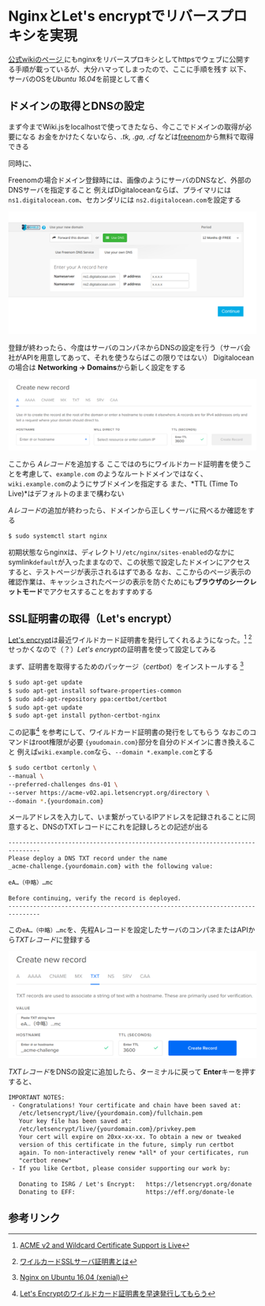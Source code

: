 <!-- TITLE: Wiki.jsをNginxをリバースプロキシにしてhttps化 -->
<!-- SUBTITLE: ワイルドカード証明書ってちょっとかゆいところに手が届かなくありません？-->

# NginxとLet's encryptでリバースプロキシを実現

[公式wikiのページ ](https://docs.requarks.io/wiki/admin-guide/setup-nginx)にもnginxをリバースプロキシとしてhttpsでウェブに公開する手順が載っているが、大分ハマってしまったので、ここに手順を残す
以下、サーバのOSを*Ubuntu 16.04*を前提として書く

## ドメインの取得とDNSの設定

まず今までWiki.jsをlocalhostで使ってきたなら、今ここでドメインの取得が必要になる
お金をかけたくないなら、*.tk, .ga, .cf* などは[freenom](https://www.freenom.com/en/index.html)から無料で取得できる

同時に、

Freenomの場合ドメイン登録時には、画像のようにサーバのDNSなど、外部のDNSサーバを指定すること
例えばDigitaloceanならば、プライマリには `ns1.digitalocean.com`、セカンダリには `ns2.digitalocean.com`を設定する

![Freenom](/uploads/img/freenom.png "Freenom")

登録が終わったら、今度はサーバのコンパネからDNSの設定を行う（サーバ会社がAPIを用意してあって、それを使うならばこの限りではない）
Digitaloceanの場合は **Networking &rarr; Domains**から新しく設定をする

![Digitalocean 01](/uploads/img/Digitalocean01.png "Digitalocean 01")

ここから *Aレコード*を追加する
ここではのちにワイルドカード証明書を使うことを考慮して、`example.com` のようなルートドメインではなく、`wiki.example.com`のようにサブドメインを指定する
また、*TTL (Time To Live)*はデフォルトのままで構わない

*Aレコード*の追加が終わったら、ドメインから正しくサーバに飛べるか確認をする

```sh
$ sudo systemctl start nginx 
```

初期状態ならnginxは、ディレクトリ`/etc/nginx/sites-enabled`のなかにsymlink`default`が入ったままなので、この状態で設定したドメインにアクセスすると、テストページが表示されるはずである
なお、ここからのページ表示の確認作業は、キャッシュされたページの表示を防ぐためにも**ブラウザのシークレットモード**でアクセスすることをおすすめする

## SSL証明書の取得（Let's encrypt）

[Let's encrypt](https://letsencrypt.org/)は最近ワイルドカード証明書を発行してくれるようになった。[^100] [^101]
せっかくなので（？）*Let's encrypt*の証明書を使って設定してみる

まず、証明書を取得するためのパッケージ（*certbot*）をインストールする [^150]

```sh
$ sudo apt-get update
$ sudo apt-get install software-properties-common
$ sudo add-apt-repository ppa:certbot/certbot
$ sudo apt-get update
$ sudo apt-get install python-certbot-nginx 
```


この記事[^200] を参考にして、ワイルドカード証明書の発行をしてもらう
なおこのコマンドはroot権限が必要
`{youdomain.com}`部分を自分のドメインに書き換えること
例えば`wiki.example.com`なら、`--domain *.example.com`とする

```sh 
$ sudo certbot certonly \
--manual \
--preferred-challenges dns-01 \
--server https://acme-v02.api.letsencrypt.org/directory \
--domain *.{yourdomain.com}
```

メールアドレスを入力して、いま繋がっているIPアドレスを記録されることに同意すると、DNSのTXTレコードにこれを記録しろとの記述が出る

```
-------------------------------------------------------------------------------
Please deploy a DNS TXT record under the name
_acme-challenge.{yourdomain.com} with the following value:

eA…（中略）…mc

Before continuing, verify the record is deployed.
-------------------------------------------------------------------------------
```

この`eA…（中略）…mc`を、先程Aレコードを設定したサーバのコンパネまたはAPIから*TXTレコード*に登録する

![Acme Challenge](/uploads/img/acme_challenge.png "Acme Challenge")

*TXTレコード*をDNSの設定に追加したら、ターミナルに戻って **Enter**キーを押す
すると、

```
IMPORTANT NOTES:
 - Congratulations! Your certificate and chain have been saved at:
   /etc/letsencrypt/live/{yourdomain.com}/fullchain.pem
   Your key file has been saved at:
   /etc/letsencrypt/live/{yourdomain.com}/privkey.pem
   Your cert will expire on 20xx-xx-xx. To obtain a new or tweaked
   version of this certificate in the future, simply run certbot
   again. To non-interactively renew *all* of your certificates, run
   "certbot renew"
 - If you like Certbot, please consider supporting our work by:

   Donating to ISRG / Let's Encrypt:   https://letsencrypt.org/donate
   Donating to EFF:                    https://eff.org/donate-le
```



## 参考リンク
[^100]: [ACME v2 and Wildcard Certificate Support is Live](https://community.letsencrypt.org/t/acme-v2-and-wildcard-certificate-support-is-live/55579)
[^101]: [ワイルカードSSLサーバ証明書とは](https://www.websecurity.symantec.com/ja/jp/theme/ssl-wildcard)
[^150]: [Nginx on Ubuntu 16.04 (xenial)](https://certbot.eff.org/lets-encrypt/ubuntuxenial-nginx)
[^200]: [Let's Encryptのワイルドカード証明書を早速発行してもらう](https://narusejun.com/archives/23/)
